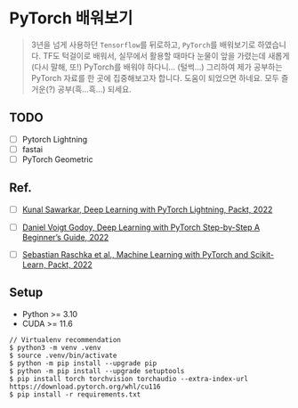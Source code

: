 # PyTorch 배워보기

> 3년을 넘게 사용하던 `Tensorflow`를 뒤로하고, `PyTorch`를 배워보기로 하였습니다. TF도 턱걸이로 배워서, 실무에서 활용할 때마다 눈물이 앞을 가렸는데 새롭게 (다시 말해, 또!) PyTorch를 배워야 하다니... (털썩...) 그리하여 제가 공부하는 PyTorch 자료를 한 곳에 집중해보고자 합니다. 도움이 되었으면 하네요. 모두 즐거운(?) 공부(흑...흑...) 되세요.

## TODO

- [ ] Pytorch Lightning
- [ ] fastai
- [ ] PyTorch Geometric

## Ref.

- [ ] [Kunal Sawarkar, Deep Learning with PyTorch Lightning, Packt, 2022](https://www.packtpub.com/product/deep-learning-with-pytorch-lightning/9781800561618)
- [ ] [Daniel Voigt Godoy, Deep Learning with PyTorch Step-by-Step A Beginner’s Guide, 2022](https://leanpub.com/pytorch)
- [ ] [Sebastian Raschka et al., Machine Learning with PyTorch and Scikit-Learn, Packt, 2022](https://www.packtpub.com/product/machine-learning-with-pytorch-and-scikit-learn/9781801819312)


## Setup

* Python >= 3.10
* CUDA >= 11.6

```
// Virtualenv recommendation
$ python3 -m venv .venv
$ source .venv/bin/activate
$ python -m pip install --upgrade pip
$ python -m pip install --upgrade setuptools
$ pip install torch torchvision torchaudio --extra-index-url https://download.pytorch.org/whl/cu116
$ pip install -r requirements.txt
```
